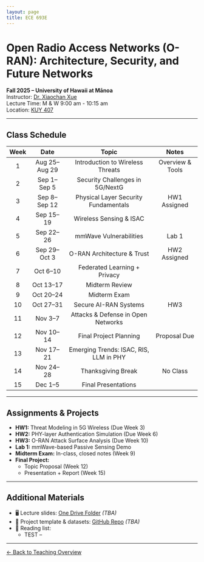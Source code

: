 ```yaml
---
layout: page
title: ECE 693E 
---
```


# Open Radio Access Networks (O-RAN): Architecture, Security, and Future Networks
**Fall 2025 – University of Hawaii at Mānoa**  
Instructor: [Dr. Xiaochan Xue](https://xueshannon.github.io/)  
Lecture Time:  M & W  9:00 am - 10:15 am  
Location: [KUY 407](https://manoa.hawaii.edu/campus-environments/kuykendall-hall/)

---

## Class Schedule

| Week |       Date       |                 Topic                   |       Notes       |
|:----:|:----------------:|:---------------------------------------:|:-----------------:|
| 1    | Aug 25–Aug 29    | Introduction to Wireless Threats        | Overview & Tools  |
| 2    | Sep 1–Sep 5      | Security Challenges in 5G/NextG         |                   |
| 3    | Sep 8–Sep 12     | Physical Layer Security Fundamentals    | HW1 Assigned      |
| 4    | Sep 15–19        | Wireless Sensing & ISAC                 |                   |
| 5    | Sep 22–26        | mmWave Vulnerabilities                  | Lab 1             |
| 6    | Sep 29–Oct 3     | O-RAN Architecture & Trust              | HW2 Assigned      |
| 7    | Oct 6–10         | Federated Learning + Privacy            |                   |
| 8    | Oct 13–17        | Midterm Review                          |                   |
| 9    | Oct 20–24        | Midterm Exam                            |                   |
| 10   | Oct 27–31        | Secure AI-RAN Systems                   | HW3               |
| 11   | Nov 3–7          | Attacks & Defense in Open Networks      |                   |
| 12   | Nov 10–14        | Final Project Planning                  | Proposal Due      |
| 13   | Nov 17–21        | Emerging Trends: ISAC, RIS, LLM in PHY  |                   |
| 14   | Nov 24–28        | Thanksgiving Break                      | No Class          |
| 15   | Dec 1–5          | Final Presentations                     |                   |

---

## Assignments & Projects

- **HW1:** Threat Modeling in 5G Wireless (Due Week 3)  
- **HW2:** PHY-layer Authentication Simulation (Due Week 6)  
- **HW3:** O-RAN Attack Surface Analysis (Due Week 10)  
- **Lab 1:** mmWave-based Passive Sensing Demo  
- **Midterm Exam:** In-class, closed notes (Week 9)  
- **Final Project:**  
  - Topic Proposal (Week 12)  
  - Presentation + Report (Week 15)

---

## Additional Materials

- 🖥️ Lecture slides: [One Drive Folder](#) *(TBA)*  
- 📁 Project template & datasets: [GitHub Repo](#) *(TBA)*  
- 📖 Reading list:
  - TEST – 

---

[← Back to Teaching Overview](../teaching.md)